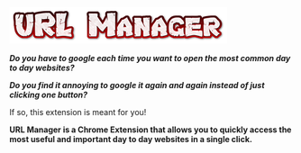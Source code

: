 ![](https://github.com/Umesh090123/URL-manager/blob/master/Logo.png)

***Do you have to google each time you want to open the most common day to day websites?***

***Do you find it annoying to google it again and again instead of just clicking one button?*** 

If so, this extension is meant for you!

**URL Manager is a Chrome Extension that allows you to quickly access the most useful and important day to day websites in a single click.** 
